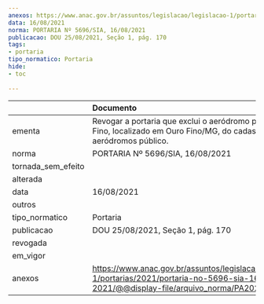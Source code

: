 ```yaml
---
anexos: https://www.anac.gov.br/assuntos/legislacao/legislacao-1/portarias/2021/portaria-no-5696-sia-16-08-2021/@@display-file/arquivo_norma/PA2021-5696.pdf
data: 16/08/2021
norma: PORTARIA Nº 5696/SIA, 16/08/2021
publicacao: DOU 25/08/2021, Seção 1, pág. 170
tags:
- portaria
tipo_normatico: Portaria
hide: 
- toc 
 
---
```


|                    | Documento                                                                                                                                            |
|:-------------------|:-----------------------------------------------------------------------------------------------------------------------------------------------------|
| ementa             | Revogar a portaria que exclui o aeródromo público Ouro Fino, localizado em Ouro Fino/MG, do cadastro de aeródromos público.                          |
| norma              | PORTARIA Nº 5696/SIA, 16/08/2021                                                                                                                     |
| tornada_sem_efeito |                                                                                                                                                      |
| alterada           |                                                                                                                                                      |
| data               | 16/08/2021                                                                                                                                           |
| outros             |                                                                                                                                                      |
| tipo_normatico     | Portaria                                                                                                                                             |
| publicacao         | DOU 25/08/2021, Seção 1, pág. 170                                                                                                                    |
| revogada           |                                                                                                                                                      |
| em_vigor           |                                                                                                                                                      |
| anexos             | https://www.anac.gov.br/assuntos/legislacao/legislacao-1/portarias/2021/portaria-no-5696-sia-16-08-2021/@@display-file/arquivo_norma/PA2021-5696.pdf |